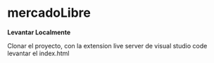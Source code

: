 # mercadoLibre

**Levantar Localmente**

Clonar el proyecto, con la extension live server de visual studio code levantar el index.html